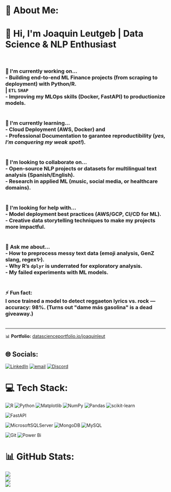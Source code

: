 # 💫 About Me:
# 👋 Hi, I'm Joaquin Leutgeb | Data Science & NLP Enthusiast<br><br>

### 🔭 **I'm currently working on...**<br>- Building **end-to-end ML Finance projects** (from scraping to deployment) with Python/R.  <br>  | `ETL` `SHAP`  <br>- Improving my **MLOps skills** (Docker, FastAPI) to productionize models.  <br><br>

### 🌱 **I'm currently learning...**<br>- **Cloud Deployment** (AWS, Docker) and <br>- **Professional Documentation** to garantee reproductibility (*yes, I’m conquering my weak spot!*).  <br><br>

### 👯 **I'm looking to collaborate on...**<br>- Open-source NLP projects or datasets for **multilingual text analysis** (Spanish/English). <br>- Research in **applied ML** (music, social media, or healthcare domains).  <br><br>

### 🤔 **I'm looking for help with...**<br>- **Model deployment best practices** (AWS/GCP, CI/CD for ML).  <br>- **Creative data storytelling** techniques to make my projects more impactful.  <br><br>

### 💬 **Ask me about...**<br>- How to preprocess messy text data (emoji analysis, GenZ slang, regex✨).   <br>- Why R’s `dplyr` is underrated for exploratory analysis.   <br>- My failed experiments with ML models.<br><br>

### ⚡ **Fun fact:**  <br>I once trained a model to detect reggaeton lyrics vs. rock — **accuracy: 98%**. (Turns out "dame más gasolina" is a dead giveaway.)  <br><br>

---

📊 **Portfolio:** [datascienceportfolio.io/joaquinleut](http://datascienceportfolio.io/joaquinleut)  


## 🌐 Socials:
[![LinkedIn](https://img.shields.io/badge/LinkedIn-%230077B5.svg?logo=linkedin&logoColor=white)](https://linkedin.com/in/joaquinleutgeb) 
[![email](https://img.shields.io/badge/Email-D14836?logo=gmail&logoColor=white)](mailto:joaquin.leut) 
[![Discord](https://img.shields.io/badge/Discord-%237289DA.svg?logo=discord&logoColor=white)](https://discord.gg/jota_jota_) 
# 💻 Tech Stack:
![R](https://img.shields.io/badge/r-%23276DC3.svg?style=for-the-badge&logo=r&logoColor=white)
![Python](https://img.shields.io/badge/python-3670A0?style=for-the-badge&logo=python&logoColor=ffdd54)
![Matplotlib](https://img.shields.io/badge/Matplotlib-%23ffffff.svg?style=for-the-badge&logo=Matplotlib&logoColor=black) 
![NumPy](https://img.shields.io/badge/numpy-%23013243.svg?style=for-the-badge&logo=numpy&logoColor=white)
![Pandas](https://img.shields.io/badge/pandas-%23150458.svg?style=for-the-badge&logo=pandas&logoColor=white)
![scikit-learn](https://img.shields.io/badge/scikit--learn-%23F7931E.svg?style=for-the-badge&logo=scikit-learn&logoColor=white)

![FastAPI](https://img.shields.io/badge/FastAPI-005571?style=for-the-badge&logo=fastapi)

![MicrosoftSQLServer](https://img.shields.io/badge/Microsoft%20SQL%20Server-CC2927?style=for-the-badge&logo=microsoft%20sql%20server&logoColor=white)
![MongoDB](https://img.shields.io/badge/MongoDB-%234ea94b.svg?style=for-the-badge&logo=mongodb&logoColor=white) 
![MySQL](https://img.shields.io/badge/mysql-4479A1.svg?style=for-the-badge&logo=mysql&logoColor=white) 

![Git](https://img.shields.io/badge/git-%23F05033.svg?style=for-the-badge&logo=git&logoColor=white)
![Power Bi](https://img.shields.io/badge/power_bi-F2C811?style=for-the-badge&logo=powerbi&logoColor=black)
# 📊 GitHub Stats:
![](https://github-readme-stats.vercel.app/api?username=Jotaleutgeb&theme=dark&hide_border=false&include_all_commits=false&count_private=true)<br/>
![](https://nirzak-streak-stats.vercel.app/?user=Jotaleutgeb&theme=dark&hide_border=false)<br/>
![](https://github-readme-stats.vercel.app/api/top-langs/?username=Jotaleutgeb&theme=dark&hide_border=false&include_all_commits=true&count_private=true&layout=compact)

<!-- Proudly created with GPRM ( https://gprm.itsvg.in ) -->
